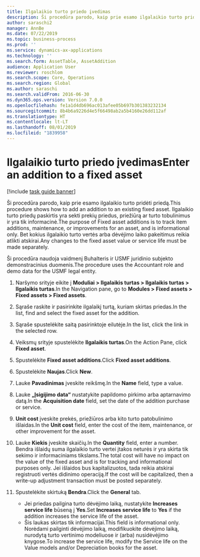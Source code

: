 ```yaml
---
title: Ilgalaikio turto priedo įvedimas
description: Ši procedūra parodo, kaip prie esamo ilgalaikio turto pridėti priedą.
author: saraschi2
manager: AnnBe
ms.date: 07/22/2019
ms.topic: business-process
ms.prod: ''
ms.service: dynamics-ax-applications
ms.technology: ''
ms.search.form: AssetTable, AssetAddition
audience: Application User
ms.reviewer: roschlom
ms.search.scope: Core, Operations
ms.search.region: Global
ms.author: saraschi
ms.search.validFrom: 2016-06-30
ms.dyn365.ops.version: Version 7.0.0
ms.openlocfilehash: fe1a1d4db696ac013afee05b697b301383232134
ms.sourcegitcommit: 8b4b6a9226d4e5f66498ab2a5b4160e26dd112af
ms.translationtype: HT
ms.contentlocale: lt-LT
ms.lasthandoff: 08/01/2019
ms.locfileid: "1839958"
---
```

# <a name="enter-an-addition-to-a-fixed-asset"></a><span data-ttu-id="4e8bf-103">Ilgalaikio turto priedo įvedimas</span><span class="sxs-lookup"><span data-stu-id="4e8bf-103">Enter an addition to a fixed asset</span></span>

[!include [task guide banner](../../includes/task-guide-banner.md)]

<span data-ttu-id="4e8bf-104">Ši procedūra parodo, kaip prie esamo ilgalaikio turto pridėti priedą.</span><span class="sxs-lookup"><span data-stu-id="4e8bf-104">This procedure shows how to add an addition to an existing fixed asset.</span></span> <span data-ttu-id="4e8bf-105">Ilgalaikio turto priedų paskirtis yra sekti prekių priedus, priežiūrą ar turto tobulinimus ir yra tik informacinė.</span><span class="sxs-lookup"><span data-stu-id="4e8bf-105">The purpose of Fixed asset additions is to track item additions, maintenance, or improvements for an asset, and is informational only.</span></span> <span data-ttu-id="4e8bf-106">Bet kokius ilgalaikio turto vertės arba dėvėjimo laiko pakeitimus reikia atlikti atskirai.</span><span class="sxs-lookup"><span data-stu-id="4e8bf-106">Any changes to the fixed asset value or service life must be made separately.</span></span>   

<span data-ttu-id="4e8bf-107">Ši procedūra naudoja vaidmenį Buhalteris ir USMF juridinio subjekto demonstracinius duomenis.</span><span class="sxs-lookup"><span data-stu-id="4e8bf-107">The procedure uses the Accountant role and demo data for the USMF legal entity.</span></span>

1. <span data-ttu-id="4e8bf-108">Naršymo srityje eikite į **Moduliai > Ilgalaikis turtas > Ilgalaikis turtas > Ilgalaikis turtas**.</span><span class="sxs-lookup"><span data-stu-id="4e8bf-108">In the Navigation pane, go to **Modules > Fixed assets > Fixed assets > Fixed assets**.</span></span>
2. <span data-ttu-id="4e8bf-109">Sąraše raskite ir pasirinkite ilgalaikį turtą, kuriam skirtas priedas.</span><span class="sxs-lookup"><span data-stu-id="4e8bf-109">In the list, find and select the fixed asset for the addition.</span></span>
3. <span data-ttu-id="4e8bf-110">Sąraše spustelėkite saitą pasirinktoje eilutėje.</span><span class="sxs-lookup"><span data-stu-id="4e8bf-110">In the list, click the link in the selected row.</span></span>
4. <span data-ttu-id="4e8bf-111">Veiksmų srityje spustelėkite **Ilgalaikis turtas**.</span><span class="sxs-lookup"><span data-stu-id="4e8bf-111">On the Action Pane, click **Fixed asset**.</span></span>
5. <span data-ttu-id="4e8bf-112">Spustelėkite **Fixed asset additions**.</span><span class="sxs-lookup"><span data-stu-id="4e8bf-112">Click **Fixed asset additions**.</span></span>
6. <span data-ttu-id="4e8bf-113">Spustelėkite **Naujas**.</span><span class="sxs-lookup"><span data-stu-id="4e8bf-113">Click **New**.</span></span>
7. <span data-ttu-id="4e8bf-114">Lauke **Pavadinimas** įveskite reikšmę.</span><span class="sxs-lookup"><span data-stu-id="4e8bf-114">In the **Name** field, type a value.</span></span>
8. <span data-ttu-id="4e8bf-115">Lauke **„Įsigijimo data“** nustatykite papildomo pirkimo arba aptarnavimo datą.</span><span class="sxs-lookup"><span data-stu-id="4e8bf-115">In the **Acquisition date** field, set the date of the addition purchase or service.</span></span>
9. <span data-ttu-id="4e8bf-116">**Unit cost** įveskite prekės, priežiūros arba kito turto patobulinimo išlaidas.</span><span class="sxs-lookup"><span data-stu-id="4e8bf-116">In the **Unit cost** field, enter the cost of the item, maintenance, or other improvement for the asset.</span></span>
10. <span data-ttu-id="4e8bf-117">Lauke **Kiekis** įveskite skaičių.</span><span class="sxs-lookup"><span data-stu-id="4e8bf-117">In the **Quantity** field, enter a number.</span></span> <span data-ttu-id="4e8bf-118">Bendra išlaidų suma ilgalaikio turto vertei įtakos neturės ir yra skirta tik sekimo ir informaciniams tikslams.</span><span class="sxs-lookup"><span data-stu-id="4e8bf-118">The total cost will have no impact on the value of the fixed asset and is for tracking and informational purposes only.</span></span> <span data-ttu-id="4e8bf-119">Jei išlaidos bus kapitalizuotos, tada reikia atskirai registruoti vertės didinimo operaciją.</span><span class="sxs-lookup"><span data-stu-id="4e8bf-119">If the cost will be capitalized, then a write-up adjustment transaction must be posted separately.</span></span>  
11. <span data-ttu-id="4e8bf-120">Spustelėkite skirtuką **Bendra**.</span><span class="sxs-lookup"><span data-stu-id="4e8bf-120">Click the **General** tab.</span></span>

    * <span data-ttu-id="4e8bf-121">Jei priedas pailgina turto dėvėjimo laiką, nustatykite **Increases service life** būseną į **Yes**.</span><span class="sxs-lookup"><span data-stu-id="4e8bf-121">Set **Increases service life** to **Yes** if the addition increases the service life of the asset.</span></span>  
    * <span data-ttu-id="4e8bf-122">Šis laukas skirtas tik informacijai.</span><span class="sxs-lookup"><span data-stu-id="4e8bf-122">This field is informational only.</span></span> <span data-ttu-id="4e8bf-123">Norėdami pailginti dėvėjimo laiką, modifikuokite dėvėjimo laiką, nurodytą turto vertinimo modeliuose ir (arba) nusidėvėjimo knygose.</span><span class="sxs-lookup"><span data-stu-id="4e8bf-123">To increase the service life, modify the Service life on the Value models and/or Depreciation books for the asset.</span></span>  

